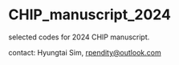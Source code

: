 # CHIP_manuscript_2024
selected codes for 2024 CHIP manuscript.

contact: Hyungtai Sim, rpendity@outlook.com
